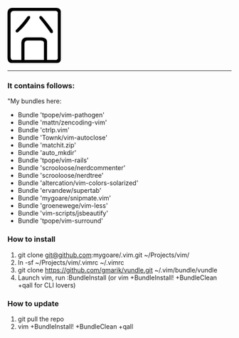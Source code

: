 ![jiong](http://github.com/mygoare/.vim/raw/master/jiong.png)
_______

### It contains follows:

"My bundles here:

* Bundle 'tpope/vim-pathogen'
* Bundle 'mattn/zencoding-vim'
* Bundle 'ctrlp.vim'
* Bundle 'Townk/vim-autoclose'
* Bundle 'matchit.zip'
* Bundle 'auto_mkdir'
* Bundle 'tpope/vim-rails'
* Bundle 'scrooloose/nerdcommenter'
* Bundle 'scrooloose/nerdtree'
* Bundle 'altercation/vim-colors-solarized'
* Bundle 'ervandew/supertab'
* Bundle 'mygoare/snipmate.vim'
* Bundle 'groenewege/vim-less'
* Bundle 'vim-scripts/jsbeautify'
* Bundle 'tpope/vim-surround'

### How to install

1. git clone git@github.com:mygoare/.vim.git ~/Projects/vim/
2. ln -sf ~/Projects/vim/.vimrc ~/.vimrc
3. git clone https://github.com/gmarik/vundle.git ~/.vim/bundle/vundle
4. Launch vim, run :BundleInstall (or vim +BundleInstall! +BundleClean +qall for CLI lovers)

### How to update

1. git pull the repo
2. vim +BundleInstall! +BundleClean +qall
